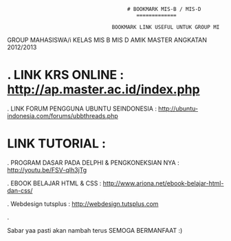                                           
                                           # BOOKMARK MIS-B / MIS-D
                                              =============
                                              
                                      BOOKMARK LINK USEFUL UNTUK GROUP MI 
                                      
                                      
                                      
GROUP MAHASISWA/i KELAS MIS B MIS D AMIK MASTER ANGKATAN 2012/2013



# . LINK KRS ONLINE                                                       :  http://ap.master.ac.id/index.php


. LINK FORUM PENGGUNA UBUNTU SEINDONESIA                                : http://ubuntu-indonesia.com/forums/ubbthreads.php






#   LINK TUTORIAL :

. PROGRAM DASAR PADA DELPHI & PENGKONEKSIAN NYA                         : http://youtu.be/FSV-qIh3jTg


. EBOOK BELAJAR HTML & CSS                                              : http://www.ariona.net/ebook-belajar-html-dan-css/


. Webdesign tutsplus                                                    : http://webdesign.tutsplus.com


. 






Sabar yaa pasti akan nambah terus  SEMOGA BERMANFAAT :)
